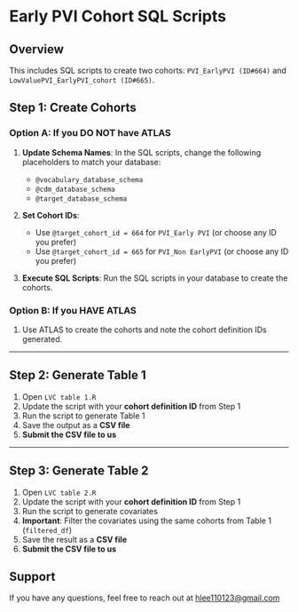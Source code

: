 # Early PVI Cohort SQL Scripts

## Overview

This includes SQL scripts to create two cohorts: `PVI_EarlyPVI (ID#664)` and `LowValuePVI_EarlyPVI_cohort (ID#665)`.

## Step 1: Create Cohorts

### Option A: If you DO NOT have ATLAS

1. **Update Schema Names**: In the SQL scripts, change the following placeholders to match your database:
   - `@vocabulary_database_schema`
   - `@cdm_database_schema`
   - `@target_database_schema`

2. **Set Cohort IDs**: 
   - Use `@target_cohort_id = 664` for `PVI_Early PVI` (or choose any ID you prefer)
   - Use `@target_cohort_id = 665` for `PVI_Non EarlyPVI` (or choose any ID you prefer)

3. **Execute SQL Scripts**: Run the SQL scripts in your database to create the cohorts.

### Option B: If you HAVE ATLAS

1. Use ATLAS to create the cohorts and note the cohort definition IDs generated.

---

## Step 2: Generate Table 1

1. Open `LVC table 1.R`
2. Update the script with your **cohort definition ID** from Step 1
3. Run the script to generate Table 1
4. Save the output as a **CSV file**
5. **Submit the CSV file to us**

---

## Step 3: Generate Table 2

1. Open `LVC table 2.R`
2. Update the script with your **cohort definition ID** from Step 1
3. Run the script to generate covariates
4. **Important**: Filter the covariates using the same cohorts from Table 1 (`filtered_df`)
5. Save the result as a **CSV file**
6. **Submit the CSV file to us**

## Support

If you have any questions, feel free to reach out at hlee110123@gmail.com
